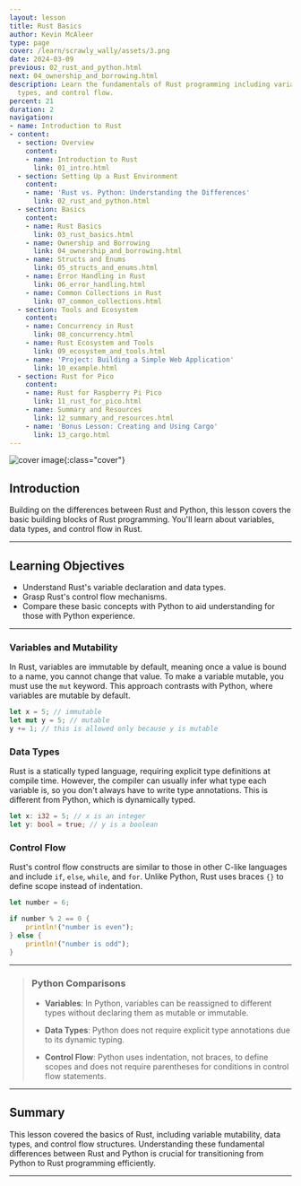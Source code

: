 ```yaml
---
layout: lesson
title: Rust Basics
author: Kevin McAleer
type: page
cover: /learn/scrawly_wally/assets/3.png
date: 2024-03-09
previous: 02_rust_and_python.html
next: 04_ownership_and_borrowing.html
description: Learn the fundamentals of Rust programming including variables, data
  types, and control flow.
percent: 21
duration: 2
navigation:
- name: Introduction to Rust
- content:
  - section: Overview
    content:
    - name: Introduction to Rust
      link: 01_intro.html
  - section: Setting Up a Rust Environment
    content:
    - name: 'Rust vs. Python: Understanding the Differences'
      link: 02_rust_and_python.html
  - section: Basics
    content:
    - name: Rust Basics
      link: 03_rust_basics.html
    - name: Ownership and Borrowing
      link: 04_ownership_and_borrowing.html
    - name: Structs and Enums
      link: 05_structs_and_enums.html
    - name: Error Handling in Rust
      link: 06_error_handling.html
    - name: Common Collections in Rust
      link: 07_common_collections.html
  - section: Tools and Ecosystem
    content:
    - name: Concurrency in Rust
      link: 08_concurrency.html
    - name: Rust Ecosystem and Tools
      link: 09_ecosystem_and_tools.html
    - name: 'Project: Building a Simple Web Application'
      link: 10_example.html
  - section: Rust for Pico
    content:
    - name: Rust for Raspberry Pi Pico
      link: 11_rust_for_pico.html
    - name: Summary and Resources
      link: 12_summary_and_resources.html
    - name: 'Bonus Lesson: Creating and Using Cargo'
      link: 13_cargo.html
---
```



![cover image]({{page.cover}}){:class="cover"}


## Introduction

Building on the differences between Rust and Python, this lesson covers the basic building blocks of Rust programming. You'll learn about variables, data types, and control flow in Rust.

---

## Learning Objectives

- Understand Rust's variable declaration and data types.
- Grasp Rust's control flow mechanisms.
- Compare these basic concepts with Python to aid understanding for those with Python experience.

---

### Variables and Mutability

In Rust, variables are immutable by default, meaning once a value is bound to a name, you cannot change that value. To make a variable mutable, you must use the `mut` keyword. This approach contrasts with Python, where variables are mutable by default.

```rust
let x = 5; // immutable
let mut y = 5; // mutable
y += 1; // this is allowed only because y is mutable
```

### Data Types

Rust is a statically typed language, requiring explicit type definitions at compile time. However, the compiler can usually infer what type each variable is, so you don't always have to write type annotations. This is different from Python, which is dynamically typed.

```rust
let x: i32 = 5; // x is an integer
let y: bool = true; // y is a boolean
```

### Control Flow

Rust's control flow constructs are similar to those in other C-like languages and include `if`, `else`, `while`, and `for`. Unlike Python, Rust uses braces `{}` to define scope instead of indentation.

```rust
let number = 6;

if number % 2 == 0 {
    println!("number is even");
} else {
    println!("number is odd");
}
```

---

> ### Python Comparisons
>
> - **Variables**: In Python, variables can be reassigned to different types without declaring them as mutable or immutable.
>
> - **Data Types**: Python does not require explicit type annotations due to its dynamic typing.
>
> - **Control Flow**: Python uses indentation, not braces, to define scopes and does not require parentheses for conditions in control flow statements.

---

## Summary

This lesson covered the basics of Rust, including variable mutability, data types, and control flow structures. Understanding these fundamental differences between Rust and Python is crucial for transitioning from Python to Rust programming efficiently.

---
